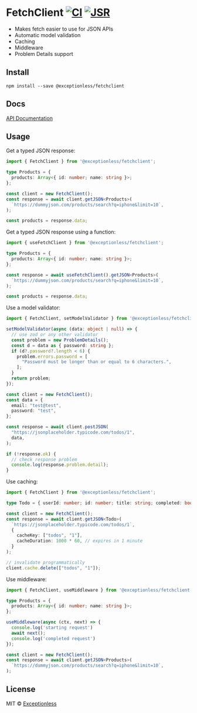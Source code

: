 <!-- deno-fmt-ignore-file -->
# FetchClient [![CI](https://github.com/exceptionless/fetchclient/workflows/CI/badge.svg)](https://github.com/exceptionless/fetchclient/actions?query=workflow%3ACI) [![JSR](https://jsr.io/badges/@exceptionless/fetchclient)](https://jsr.io/@exceptionless/fetchclient)

* Makes fetch easier to use for JSON APIs
* Automatic model validation
* Caching
* Middleware
* Problem Details support

## Install

```shell
npm install --save @exceptionless/fetchclient
```

## Docs

[API Documentation](https://jsr.io/@exceptionless/fetchclient/doc)

## Usage

Get a typed JSON response:

```ts
import { FetchClient } from '@exceptionless/fetchclient';

type Products = {
  products: Array<{ id: number; name: string }>;
};

const client = new FetchClient();
const response = await client.getJSON<Products>(
  `https://dummyjson.com/products/search?q=iphone&limit=10`,
);

const products = response.data;
```

Get a typed JSON response using a function:

```ts
import { useFetchClient } from '@exceptionless/fetchclient';

type Products = {
  products: Array<{ id: number; name: string }>;
};

const response = await useFetchClient().getJSON<Products>(
  `https://dummyjson.com/products/search?q=iphone&limit=10`,
);

const products = response.data;
```

Use a model validator:

```ts
import { FetchClient, setModelValidator } from '@exceptionless/fetchclient';

setModelValidator(async (data: object | null) => {
  // use zod or any other validator
  const problem = new ProblemDetails();
  const d = data as { password: string };
  if (d?.password?.length < 6) {
    problem.errors.password = [
      "Password must be longer than or equal to 6 characters.",
    ];
  }
  return problem;
});

const client = new FetchClient();
const data = {
  email: "test@test",
  password: "test",
};

const response = await client.postJSON(
  "https://jsonplaceholder.typicode.com/todos/1",
  data,
);

if (!response.ok) {
  // check response problem
  console.log(response.problem.detail);
}
```

Use caching:

```ts
import { FetchClient } from '@exceptionless/fetchclient';

type Todo = { userId: number; id: number; title: string; completed: boolean };

const client = new FetchClient();
const response = await client.getJSON<Todo>(
  `https://jsonplaceholder.typicode.com/todos/1`,
  {
    cacheKey: ["todos", "1"],
    cacheDuration: 1000 * 60, // expires in 1 minute
  }
);

// invalidate programmatically
client.cache.delete(["todos", "1"]);
```

Use middleware:

```ts
import { FetchClient, useMiddleware } from '@exceptionless/fetchclient';

type Products = {
  products: Array<{ id: number; name: string }>;
};

useMiddleware(async (ctx, next) => {
  console.log('starting request')
  await next();
  console.log('completed request')
});

const client = new FetchClient();
const response = await client.getJSON<Products>(
  `https://dummyjson.com/products/search?q=iphone&limit=10`,
);
```

## License

MIT © [Exceptionless](https://exceptionless.com)
